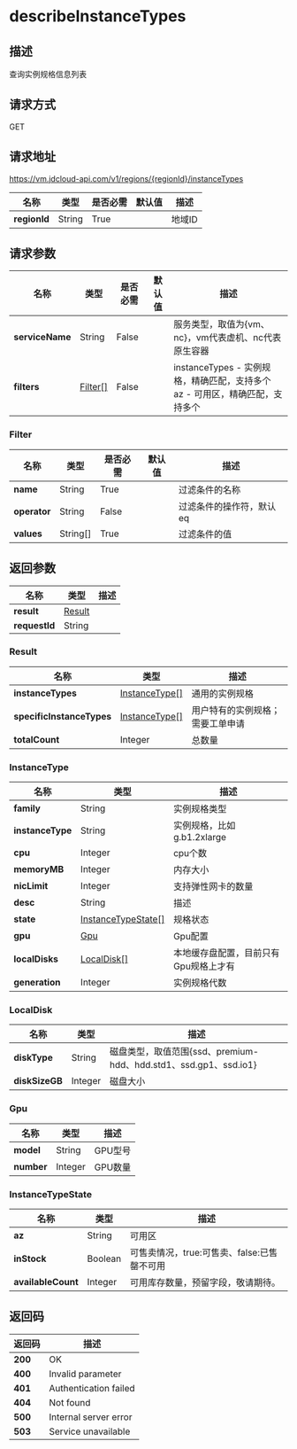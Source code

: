 # describeInstanceTypes


## 描述
查询实例规格信息列表


## 请求方式
GET

## 请求地址
https://vm.jdcloud-api.com/v1/regions/{regionId}/instanceTypes

|名称|类型|是否必需|默认值|描述|
|---|---|---|---|---|
|**regionId**|String|True| |地域ID|

## 请求参数
|名称|类型|是否必需|默认值|描述|
|---|---|---|---|---|
|**serviceName**|String|False| |服务类型，取值为{vm、nc}，vm代表虚机、nc代表原生容器|
|**filters**|[Filter[]](describeinstancetypes#filter)|False| |instanceTypes - 实例规格，精确匹配，支持多个<br>az - 可用区，精确匹配，支持多个<br>|

### <div id="filter">Filter</div>
|名称|类型|是否必需|默认值|描述|
|---|---|---|---|---|
|**name**|String|True| |过滤条件的名称|
|**operator**|String|False| |过滤条件的操作符，默认eq|
|**values**|String[]|True| |过滤条件的值|

## 返回参数
|名称|类型|描述|
|---|---|---|
|**result**|[Result](describeinstancetypes#result)| |
|**requestId**|String| |

### <div id="result">Result</div>
|名称|类型|描述|
|---|---|---|
|**instanceTypes**|[InstanceType[]](describeinstancetypes#instancetype)|通用的实例规格|
|**specificInstanceTypes**|[InstanceType[]](describeinstancetypes#instancetype)|用户特有的实例规格；需要工单申请|
|**totalCount**|Integer|总数量|
### <div id="instancetype">InstanceType</div>
|名称|类型|描述|
|---|---|---|
|**family**|String|实例规格类型|
|**instanceType**|String|实例规格，比如g.b1.2xlarge|
|**cpu**|Integer|cpu个数|
|**memoryMB**|Integer|内存大小|
|**nicLimit**|Integer|支持弹性网卡的数量|
|**desc**|String|描述|
|**state**|[InstanceTypeState[]](describeinstancetypes#instancetypestate)|规格状态|
|**gpu**|[Gpu](describeinstancetypes#gpu)|Gpu配置|
|**localDisks**|[LocalDisk[]](describeinstancetypes#localdisk)|本地缓存盘配置，目前只有Gpu规格上才有|
|**generation**|Integer|实例规格代数|
### <div id="localdisk">LocalDisk</div>
|名称|类型|描述|
|---|---|---|
|**diskType**|String|磁盘类型，取值范围{ssd、premium-hdd、hdd.std1、ssd.gp1、ssd.io1}|
|**diskSizeGB**|Integer|磁盘大小|
### <div id="gpu">Gpu</div>
|名称|类型|描述|
|---|---|---|
|**model**|String|GPU型号|
|**number**|Integer|GPU数量|
### <div id="instancetypestate">InstanceTypeState</div>
|名称|类型|描述|
|---|---|---|
|**az**|String|可用区|
|**inStock**|Boolean|可售卖情况，true:可售卖、false:已售罄不可用|
|**availableCount**|Integer|可用库存数量，预留字段，敬请期待。|

## 返回码
|返回码|描述|
|---|---|
|**200**|OK|
|**400**|Invalid parameter|
|**401**|Authentication failed|
|**404**|Not found|
|**500**|Internal server error|
|**503**|Service unavailable|
